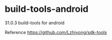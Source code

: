 # build-tools-android
31.0.3 build-tools for android

Reference https://github.com/Lzhiyong/sdk-tools
